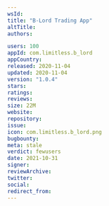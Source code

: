 ```yaml
---
wsId: 
title: "B-Lord Trading App"
altTitle: 
authors:

users: 100
appId: com.limitless.b_lord
appCountry: 
released: 2020-11-04
updated: 2020-11-04
version: "1.0.4"
stars: 
ratings: 
reviews: 
size: 22M
website: 
repository: 
issue: 
icon: com.limitless.b_lord.png
bugbounty: 
meta: stale
verdict: fewusers
date: 2021-10-31
signer: 
reviewArchive:
twitter: 
social:
redirect_from:
---
```



